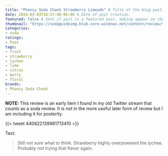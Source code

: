 ```yaml
---
title: "Phancy Soda Chanh Strawberry Limeade" # Title of the blog post.
date: 2014-03-03T16:57:00-05:00 # Date of post creation.
featured: false # Sets if post is a featured post, making appear on the home page side bar.
thumbnail: "https://sodaguideimg.blob.core.windows.net/content/review/thumbs/phancy-soda-chanh-strawberry-limeade.jpg" # Sets thumbnail image appearing inside card on homepage.
categories:
- soda
ratings:
- Pass
tags:
- fruit
- strawberry
- lychee
- lime
- citrus
- berry
- floral
brands:
- Phancy Soda Chanh
---
```


**NOTE:** This review is an early item I found in my old Twitter stream that counts as a soda review. It is not in the more useful later form of review but I am including it for posterity.

{{< tweet 440622139981713410 >}}

Text:
> Still not sure what to think. Strawberry highly overpowered the lychee. Probably not trying that flavor again.
